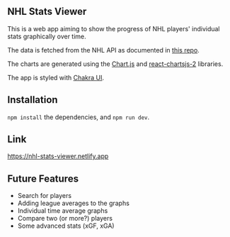 ## NHL Stats Viewer
This is a web app aiming to show the progress of NHL players' individual stats graphically over time. 

The data is fetched from the NHL API as documented in [this repo](https://gitlab.com/dword4/nhlapi/-/tree/master).

The charts are generated using the [Chart.js](https://github.com/chartjs/Chart.js) and [react-chartsjs-2](https://github.com/reactchartjs/react-chartjs-2) libraries.

The app is styled with [Chakra UI](https://github.com/chakra-ui/chakra-ui).

## Installation
`npm install` the dependencies, and `npm run dev`.

## Link
https://nhl-stats-viewer.netlify.app

## Future Features
* Search for players
* Adding league averages to the graphs
* Individual time average graphs
* Compare two (or more?) players
* Some advanced stats (xGF, xGA)
